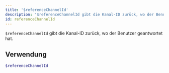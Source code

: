 ```yaml
---
title: '$referenceChannelId'
description: '$referenceChannelId gibt die Kanal-ID zurück, wo der Benutzer geantwortet hat.'
id: referenceChannelId
---
```


`$referenceChannelId` gibt die Kanal-ID zurück, wo der Benutzer geantwortet hat.

## Verwendung

```php
$referenceChannelId
```
